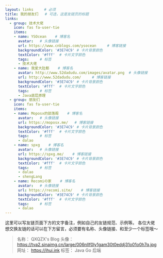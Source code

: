 ```yaml
---
layout: links     # 必须
title: 我的朋友们   # 可选，这是友链页的标题
links:
  - group: 技术大佬
    icon: fas fa-user-tie
    items:
    - name: YSOcean    # 博客名
      avatar:   # 头像链接
      url: https://www.cnblogs.com/ysocean     # 博客链接
      backgroundColor: '#3E74C9' # 卡片背景颜色
      textColor: '#fff'  # 卡片文字颜色
      tags:     # 标签
      - 技术大佬
    - name: 我爱大肚都    # 博客名
      avatar: http://www.52dadudu.com/images/avatar.png  # 头像链接
      url: http://www.52dadudu.com/     # 博客链接
      backgroundColor: '#3E74C9' # 卡片背景颜色
      textColor: '#fff'  # 卡片文字颜色
      tags:     # 标签
      - Java底层原理
  - group: 朋友们
    icon: fas fa-user-tie
    items:
    - name: Moposx的部落阁    # 博客名
      avatar:   # 头像链接
      url: https://moposx.me/   # 博客链接
      backgroundColor: '#3E74C9' # 卡片背景颜色
      textColor: '#fff'  # 卡片文字颜色
      tags:     # 标签
      - dalao
    - name: spxg    # 博客名
      avatar:   # 头像链接
      url: https://spxg.me/    # 博客链接
      backgroundColor: '#3E74C9' # 卡片背景颜色
      textColor: '#fff'  # 卡片文字颜色
      tags:     # 标签
      - dalao
      - shengLang
    - name: Recomiの家    # 博客名
      avatar:   # 头像链接
      url: https://recomi.site/    # 博客链接
      backgroundColor: '#3E74C9' # 卡片背景颜色
      textColor: '#fff'  # 卡片文字颜色
      tags:     # 标签
      - dalao
---
```


这里可以写友链页面下方的文字备注，例如自己的友链规范、示例等。
各位大佬想交换友链的话可以在下方留言，必须要有名称、头像链接、和至少一个标签哦～

> 名称： QXQZX's Blog
> 头像： https://tva2.sinaimg.cn/large/006nIlf0ly1gam30t0eddj31o01o0h7q.jpg
> 网址： https://ihui.ink
> 标签： Java Go 后端

